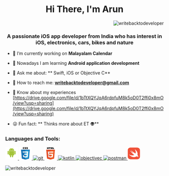 <h1 align="center">Hi There, I'm Arun</h1>
<p align="right"> <img src="https://komarev.com/ghpvc/?username=writebacktodeveloper&label=Profile%20views&color=0e75b6&style=flat" alt="writebacktodeveloper" /> </p>
<h3 align="center">A passionate iOS app developer from India who has interest in iOS, electronics, cars, bikes and nature </h3>


- 📅 I’m currently working on **Malayalam Calendar**

- 📱 Nowadays I am learning **Android application development**

- 💬 Ask me about: ** Swift, iOS or Objective C**

- 💌 How to reach me: **writebacktodeveloper@gmail.com**

- 📄 Know about my experiences [https://drive.google.com/file/d/1bTtXQYJqA6rdpfuM8k5oD0T2ffi0x8mO/view?usp=sharing](https://drive.google.com/file/d/1bTtXQYJqA6rdpfuM8k5oD0T2ffi0x8mO/view?usp=sharing)

- 😜 Fun fact: ** Thinks more about ET 👽**


<h3 align="left">Languages and Tools:</h3>

<p align="left"> <a href="https://developer.android.com" target="_blank" rel="noreferrer"> <img src="https://raw.githubusercontent.com/devicons/devicon/master/icons/android/android-original-wordmark.svg" alt="android" width="40" height="40"/> </a> <a href="https://www.w3schools.com/css/" target="_blank" rel="noreferrer"> <img src="https://raw.githubusercontent.com/devicons/devicon/master/icons/css3/css3-original-wordmark.svg" alt="css3" width="40" height="40"/> </a> <a href="https://git-scm.com/" target="_blank" rel="noreferrer"> <img src="https://www.vectorlogo.zone/logos/git-scm/git-scm-icon.svg" alt="git" width="40" height="40"/> </a> <a href="https://www.w3.org/html/" target="_blank" rel="noreferrer"> <img src="https://raw.githubusercontent.com/devicons/devicon/master/icons/html5/html5-original-wordmark.svg" alt="html5" width="40" height="40"/> </a> <a href="https://kotlinlang.org" target="_blank" rel="noreferrer"> <img src="https://www.vectorlogo.zone/logos/kotlinlang/kotlinlang-icon.svg" alt="kotlin" width="40" height="40"/> </a> <a href="https://developer.apple.com/library/archive/documentation/Cocoa/Conceptual/ProgrammingWithObjectiveC/Introduction/Introduction.html" target="_blank" rel="noreferrer"> <img src="https://www.vectorlogo.zone/logos/apple_objectivec/apple_objectivec-icon.svg" alt="objectivec" width="40" height="40"/> </a> <a href="https://postman.com" target="_blank" rel="noreferrer"> <img src="https://www.vectorlogo.zone/logos/getpostman/getpostman-icon.svg" alt="postman" width="40" height="40"/> </a> <a href="https://developer.apple.com/swift/" target="_blank" rel="noreferrer"> <img src="https://raw.githubusercontent.com/devicons/devicon/master/icons/swift/swift-original.svg" alt="swift" width="40" height="40"/> </a> </p>


<p><img align="center" src="https://github-readme-stats.vercel.app/api/top-langs?username=writebacktodeveloper&show_icons=true&locale=en&layout=compact" alt="writebacktodeveloper" /></p>

